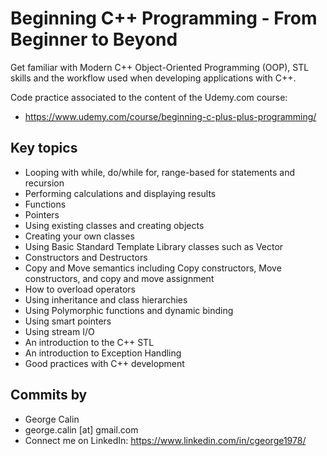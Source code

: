 # Beginning C++ Programming - From Beginner to Beyond

Get familiar with Modern C++ Object-Oriented Programming (OOP), STL skills and the workflow used when developing applications with C++. 

Code practice associated to the content of the Udemy.com course: 
* https://www.udemy.com/course/beginning-c-plus-plus-programming/

## Key topics

* Looping with while, do/while for, range-based for statements and recursion
* Performing calculations and displaying results
* Functions
* Pointers
* Using existing classes and creating objects
* Creating your own classes
* Using Basic Standard Template Library classes such as Vector
* Constructors and Destructors
* Copy and Move semantics including Copy constructors, Move constructors, and copy and move assignment 
* How to overload operators
* Using inheritance and class hierarchies
* Using Polymorphic functions and dynamic binding 
* Using smart pointers
* Using stream I/O
* An introduction to the C++ STL
* An introduction to Exception Handling
* Good practices with C++ development

## Commits by
* George Calin
* george.calin [at] gmail.com
* Connect me on LinkedIn: https://www.linkedin.com/in/cgeorge1978/
